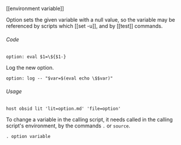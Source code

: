 [[environment variable]]

Option sets the given variable with a null value, so the variable may be referenced by scripts which [[set -u]], and by [[test]] commands.  

###### Code

	option: eval $1=\${$1-}

Log the new option.

	option: log -- "$var=$(eval echo \$$var)"

###### Usage

	host obsid lit 'lit=option.md' 'file=option'

To change a variable in the calling script, it needs called in the calling script's environment, by the commands `.` or `source`.

	. option variable
